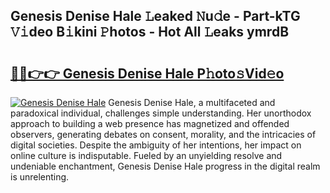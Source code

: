 ## Genesis Denise Hale 𝙻eaked 𝙽u𝚍e - Part-kTG 𝚅𝚒deo B𝚒kini 𝙿hotos - Hot All 𝙻eaks ymrdB

# <h2><a href="http://ld35eq1.urlbe.top/?page=Genesis+Denise+Hale">🔗🔗👉👉 Genesis Denise Hale P𝚑oto𝚜Vid𝚎o</a></h2>

[![Genesis Denise Hale](https://i.imgur.com/eBuTRDB.gif)](http://ld35eq1.urlbe.top/?page=Genesis+Denise+Hale)
Genesis Denise Hale, a multifaceted and paradoxical individual, challenges simple understanding. Her unorthodox approach to building a web presence has magnetized and offended observers, generating debates on consent, morality, and the intricacies of digital societies. Despite the ambiguity of her intentions, her impact on online culture is indisputable. Fueled by an unyielding resolve and undeniable enchantment, Genesis Denise Hale progress in the digital realm is unrelenting.
